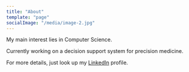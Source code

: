 ```yaml
---
title: "About"
template: "page"
socialImage: "/media/image-2.jpg"
---
```


My main interest lies in Computer Science.

Currently working on a decision support system for precision medicine.

For more details, just look up my <a href="https://www.linkedin.com/in/vaucouleur">LinkedIn</a> profile.
